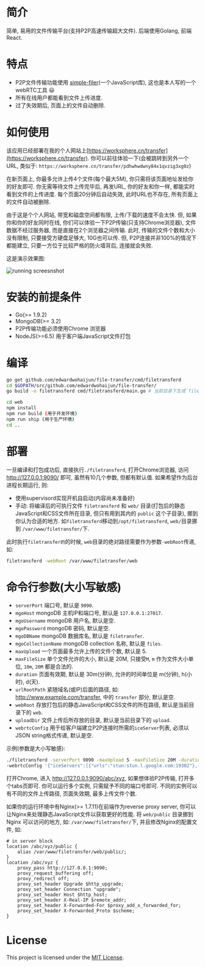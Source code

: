 # 简介
简单, 易用的文件传输平台(支持P2P高速传输超大文件). 后端使用Golang, 前端React.

# 特点
* P2P文件传输功能使用 [simple-filer](https://github.com/edwardwohaijun/simple-filer/)(一个JavaScript库), 这也是本人写的一个webRTC工具 :smiley:
* 所有在线用户都能看到文件上传进度.
* 过了失效期后, 页面上的文件自动删除.

# 如何使用
该应用已经部署在我的个人网站上[https://worksphere.cn/transfer](https://worksphere.cn/transfer).
你可以前往体验一下(会被跳转到另外一个URL, 类似于: `https://worksphere.cn/transfer/pdhwhwdwny84x1qvzig3xg0z`)

在新页面上, 你最多允许上传4个文件(每个最大5M), 你只需将该页面地址发给你的好友即可.
你无需等待文件上传完毕后, 再发URL, 你的好友和你一样, 都能实时看到文件的上传进度.
每个页面20分钟后自动失效, 此时URL也不存在, 所有页面上的文件自动被删除.

由于这是个个人网站, 带宽和磁盘空间都有限, 上传/下载的速度不会太快.
但, 如果你和你的好友同时在线, 你们可以体验一下P2P传输(只支持Chrome浏览器), 文件数据不经过服务器, 而是直接在2个浏览器之间传输.
此时, 传输的文件个数和大小没有限制, 只要接受方硬盘足够大, 10G也可以传.
但, P2P连接并非100%的情况下都能建立, 只要一方位于比较严格的防火墙背后, 连接就会失败.

这是演示效果图:

![running screesnshot](https://raw.githubusercontent.com/edwardwohaijun/file-transfer/master/screenshot.gif)

# 安装的前提条件
* Go(>= 1.9.2)
* MongoDB(>= 3.2)
* P2P传输功能必须使用Chrome 浏览器
* NodeJS(>=6.5) 用于客户端JavaScript文件打包

# 编译
```bash
go get github.com/edwardwohaijun/file-transfer/cmd/filetransferd
cd $GOPATH/src/github.com/edwardwohaijun/file-transfer/
go build -o filetransferd cmd/filetransferd/main.go # 当前目录下生成`filetransferd`可执行文件

cd web
npm install
npm run build (用于开发环境)
npm run ship (用于生产环境)
cd ..
```

# 部署
一旦编译和打包成功后, 直接执行`./filetransferd`, 打开Chrome浏览器, 访问 http://127.0.0.1:9090/ 即可, 虽然有10几个参数, 但都有默认值. 如果希望作为后台进程长期运行, 则:
* 使用supervisord实现开机自启动(内容尚未准备好)
* 手动: 将编译后的可执行文件 `filetransferd` 和 `web/` 目录(打包后的静态JavaScript和CSS文件所在目录, 但只有用到其内的 `public` 这个子目录), 挪到你认为合适的地方.
如`filetransferd`移动到`/opt/filetransferd`, `web/`目录挪到 `/var/www/filetransfer/`下.

此时执行`filetransfer的`的时候, `web`目录的绝对路径需要作为参数`-webRoot`传递, 如:
```bash
filetransferd -webRoot /var/www/filetransfer/web
```
# 命令行参数(大小写敏感)
* `serverPort` 端口号, 默认是 `9090`.
* `mgoHost` mongoDB 主机IP和端口号, 默认是 `127.0.0.1:27017`.
* `mgoUsername` mongoDB 用户名, 默认是空.
* `mgoPassword` mongoDB 密码, 默认是空.
* `mgoDBName` mongoDB 数据库名, 默认是 `filetransfer`.
* `mgoCollectionName` mongoDB collection 名称, 默认是 `files`.
* `maxUpload` 一个页面最多允许上传的文件个数, 默认是 5.
* `maxFileSize` 单个文件允许的大小, 默认是 20M, 只接受`M`, `m` 作为文件大小单位, `10m`, `20M` 都是合法的.
* `duration` 页面有效期, 默认是 30m(分钟), 允许的时间单位是 m(分钟), h(小时), d(天).
* `urlRootPath` 紧随域名(或IP)后面的路径, 如: http://www.example.com/transfer, 中的 `transfer` 部分, 默认是空.
* `webRoot` 存放打包后的静态JavaScript和CSS文件的所在路径, 默认是当前目录下的 `web`.
* `uploadDir` 文件上传后所存放的目录, 默认是当前目录下的 `upload`.
* `webrtcConfig` 用于给客户端建立P2P连接时所需的`iceServer`列表, 必须以JSON string格式传递, 默认是空.

示例(参数是大小写敏感):
```bash
./filetransferd -serverPort 9090 -maxUpload 5 -maxFileSize 20M -duration 30m -urlRootPath abc/xyz/ -webRoot ./web -uploadDir ./upload
-webrtcConfig '{"iceServers":[{"urls":"stun:stun.l.google.com:19302"},{"urls":"stun:global.stun.twilio.com:3478?transport=udp"}]}'
```
打开Chrome, 进入 http://127.0.0.1:9090/abc/xyz, 如果想体验P2P传输, 打开多个tabs页即可.
你可以运行多个实例, 只需赋予不同的端口号即可. 不同的实例可以有不同的文件上传路径, 页面失效期, 最多上传文件个数.

如果你的运行环境中有Nginx(>= 1.7.11)在前端作为reverse proxy server, 你可以让Nginx来处理静态JavaScript文件以获取更好的性能.
将 `web/public` 目录挪到 Nginx 可以访问的地方, 如: `/var/www/filetransfer/`下, 并且修改Nginx的配置文件, 如:
```
# in server block
location /abc/xyz/public {
    alias /var/www/filetransfer/web/public/;
}
location /abc/xyz {
    proxy_pass http://127.0.0.1:9090;
    proxy_request_buffering off;
    proxy_redirect off;
    proxy_set_header Upgrade $http_upgrade;
    proxy_set_header Connection "upgrade";
    proxy_set_header Host $http_host;
    proxy_set_header X-Real-IP $remote_addr;
    proxy_set_header X-Forwarded-For $proxy_add_x_forwarded_for;
    proxy_set_header X-Forwarded_Proto $scheme;
}
```

# License

This project is licensed under the [MIT License](/LICENSE).
